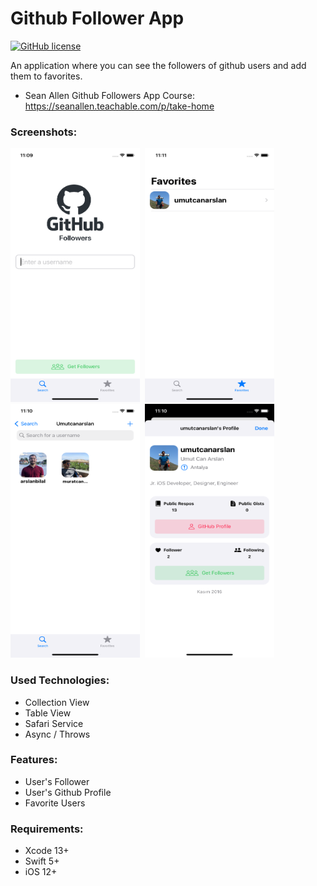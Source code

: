 # Github Follower App

[![GitHub license](https://img.shields.io/github/license/mashape/apistatus.svg)](https://github.com/aarifsumra/eigami/blob/develop/LICENSE)
 
An application where you can see the followers of github users and add them to favorites.

- Sean Allen Github Followers App Course:
https://seanallen.teachable.com/p/take-home

### Screenshots:
<img src="./GithubApp/Images/1.png" width="207" height="406">&nbsp;
<img src="./GithubApp/Images/2.png" width="207" height="406">&nbsp;
<img src="./GithubApp/Images/3.png" width="207" height="406">&nbsp;
<img src="./GithubApp/Images/4.png" width="207" height="406"><br>

### Used Technologies:
- Collection View
- Table View
- Safari Service
- Async / Throws  

### Features:
- User's Follower
- User's Github Profile
- Favorite Users

### Requirements:
- Xcode 13+
- Swift 5+
- iOS 12+
